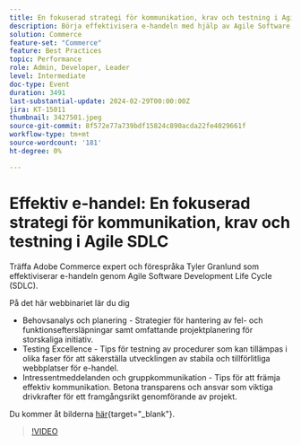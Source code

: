 ```yaml
---
title: En fokuserad strategi för kommunikation, krav och testning i Agile SDLC
description: Börja effektivisera e-handeln med hjälp av Agile Software Development Life Cycle (SDLC).  Lär dig behovsanalys och planering, strategier för att hantera fel och eftersläpningar i fråga om funktioner, projektplanering för storskaliga initiativ, tips för testning av procedurer som kan tillämpas i olika faser, för att säkerställa utvecklingen av stabila och tillförlitliga webbplatser för e-handel, tips för att främja effektiv kommunikation. Betonar transparens och ansvar som viktiga drivrutiner för ett framgångsrikt genomförande av ett projekt. Du kan komma åt bilderna här.
solution: Commerce
feature-set: "Commerce"
feature: Best Practices
topic: Performance
role: Admin, Developer, Leader
level: Intermediate
doc-type: Event
duration: 3491
last-substantial-update: 2024-02-29T00:00:00Z
jira: KT-15011
thumbnail: 3427501.jpeg
source-git-commit: 8f572e77a739bdf15824c890acda22fe4029661f
workflow-type: tm+mt
source-wordcount: '181'
ht-degree: 0%

---
```



# Effektiv e-handel: En fokuserad strategi för kommunikation, krav och testning i Agile SDLC

Träffa Adobe Commerce expert och förespråka Tyler Granlund som effektiviserar e-handeln genom Agile Software Development Life Cycle (SDLC).

På det här webbinariet lär du dig

* Behovsanalys och planering - Strategier för hantering av fel- och funktionseftersläpningar samt omfattande projektplanering för storskaliga initiativ.
* Testing Excellence - Tips för testning av procedurer som kan tillämpas i olika faser för att säkerställa utvecklingen av stabila och tillförlitliga webbplatser för e-handel.
* Intressentmeddelanden och gruppkommunikation - Tips för att främja effektiv kommunikation. Betona transparens och ansvar som viktiga drivkrafter för ett framgångsrikt genomförande av projekt.

Du kommer åt bilderna [här](../../assets/commerce/agile-sldc-slides.pdf){target="_blank"}.

>[!VIDEO](https://video.tv.adobe.com/v/3427501/?learn=on)
